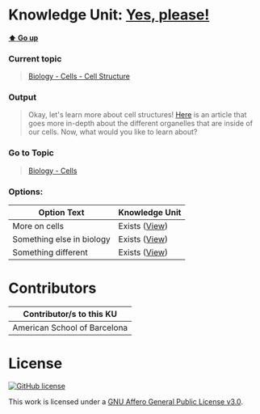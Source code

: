 # Knowledge Unit: [Yes, please!](../../knowledge_units/biology-cells-cell-structure/yes-please.md)

#### [:arrow_up: Go up](../../topics/biology-cells-cell-structure.md)
### Current topic
> [Biology - Cells - Cell Structure](../../topics/biology-cells-cell-structure.md)
### Output
> Okay, let&#039;s learn more about cell structures! [Here](https://courses.lumenlearning.com/microbiology/chapter/unique-characteristics-of-eukaryotic-cells/) is an article that goes more in-depth about the different organelles that are inside of our cells. Now, what would you like to learn about?
### Go to Topic
> [Biology - Cells](../../topics/biology-cells.md)

### Options: 

| Option Text | Knowledge Unit |
| - | - |  
| More on cells  |  Exists ([View](../../knowledge_units/biology-cells/more-on-cells.md))  |  
| Something else in biology  |  Exists ([View](../../knowledge_units/biology-cells/something-else-in-biology.md))  |  
| Something different  |  Exists ([View](../../knowledge_units/biology-cells/something-different.md))  | 

# Contributors

| Contributor/s to this KU |
| - | 
| American School of Barcelona |

# License
[![GitHub license](https://img.shields.io/github/license/inbrainz/cerebro)](https://github.com/inbrainz/cerebro/blob/master/LICENSE)

This work is licensed under a [GNU Affero General Public License v3.0](https://www.gnu.org/licenses/agpl-3.0.txt).